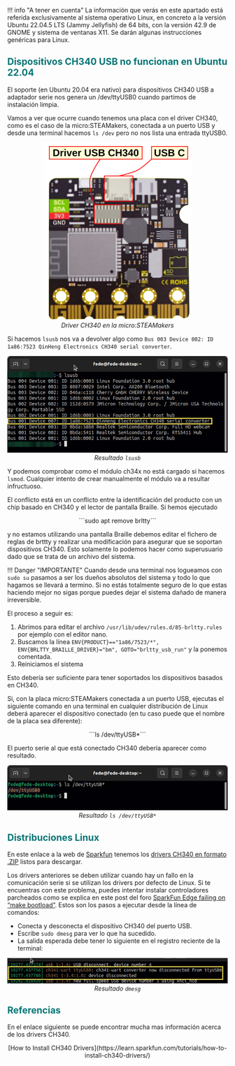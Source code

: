 !!! info "A tener en cuenta"
    La información que verás en este apartado está referida exclusivamente al sistema operativo Linux, en concreto a la versión Ubuntu 22.04.5 LTS (Jammy Jellyfish) de 64 bits, con la versión 42.9 de GNOME y sistema de ventanas X11. Se darán algunas instrucciones genéricas para Linux.

## <FONT COLOR=#007575>**Dispositivos CH340 USB no funcionan en Ubuntu 22.04**</font>
El soporte (en Ubuntu 20.04 era nativo) para dispositivos CH340 USB a adaptador serie nos genera un /dev/ttyUSB0 cuando partimos de instalación limpia.

Vamos a ver que ocurre cuando tenemos una placa con el driver CH340, como es el caso de la micro:STEAMakers, conectada a un puerto USB y desde una terminal hacemos ```ls /dev``` pero no nos lista una entrada ttyUSB0.

<center>

![Driver CH340 en la micro:STEAMakers](../img/ch340/posicion.png)  
*Driver CH340 en la micro:STEAMakers*

</center>

Si hacemos ```lsusb``` nos va a devolver algo como ```Bus 003 Device 002: ID 1a86:7523 QinHeng Electronics CH340 serial converter```.

<center>

![Resultado ```lsusb```](../img/ch340/lsusb.png)  
*Resultado ```lsusb```*

</center>

Y podemos comprobar como el módulo ch34x no está cargado si hacemos ```lsmod```. Cualquier intento de crear manualmente el módulo va a resultar infructuoso.

El conflicto está en un conflicto entre la identificación del producto con un chip basado en CH340 y el lector de pantalla Braille. Si hemos ejecutado

<center> ```sudo apt remove brltty``` </center>

y no estamos utilizando una pantalla Braille debemos editar el fichero de reglas de brttty y realizar una modificación para asegurar que se soportan dispositivos CH340. Esto solamente lo podemos hacer como superusuario dado que se trata de un archivo del sistema.

!!! Danger "IMPORTANTE"
    Cuando desde una terminal nos logueamos con ```sudo su``` pasamos a ser los dueños absolutos del sistema y todo lo que hagamos se llevará a termino. Si no estás totalmente seguro de lo que estas haciendo mejor no sigas porque puedes dejar el sistema dañado de manera irreversible.

El proceso a seguir es:

1. Abrimos para editar el archivo ```/usr/lib/udev/rules.d/85-brltty.rules``` por ejemplo con el editor nano.
2. Buscamos la línea ```ENV{PRODUCT}=="1a86/7523/*", ENV{BRLTTY_BRAILLE_DRIVER}="bm", GOTO="brltty_usb_run"``` y la ponemos comentada.
3. Reiniciamos el sistema

Esto debería ser suficiente para tener soportados los dispositivos basados en CH340.

Si, con la placa micro:STEAMakers conectada a un puerto USB, ejecutas el siguiente comando en una terminal en cualquier distribución de Linux deberá aparecer el dispositivo conectado (en tu caso puede que el nombre de la placa sea diferente):

<center> ```ls /dev/ttyUSB*``` </center>

El puerto serie al que está conectado CH340 debería aparecer como resultado.

<center>

![Resultado ```ls /dev/ttyUSB*```](../img/ch340/ver_tty.png)  
*Resultado ```ls /dev/ttyUSB*```*

</center>

## <FONT COLOR=#007575>**Distribuciones Linux**</font>
En este enlace a la web de [Sparkfun](https://www.sparkfun.com/) tenemos los [drivers CH340 en formato .ZIP](https://cdn.sparkfun.com/assets/learn_tutorials/8/4/4/CH341SER_LINUX.ZIP) listos para descargar.

Los drivers anteriores se deben utilizar cuando hay un fallo en la comunicación serie si se utilizan los drivers por defecto de Linux. Si te encuentras con este problema, puedes intentar instalar controladores parcheados como se explica en este post del foro [SparkFun Edge failing on “make bootload”](https://community.sparkfun.com/t/sparkfun-edge-failing-on-make-bootload/36593/40). Estos son los pasos a ejecutar desde la línea de comandos:

* Conecta y desconecta el dispositivo CH340 del puerto USB.
* Escribe ```sudo dmesg``` para ver lo que ha sucedido.
* La salida esperada debe tener lo siguiente en el registro reciente de la terminal:

<center>

![Resultado ```dmesg```](../img/ch340/dmesg.png)  
*Resultado ```dmesg```*

</center>

## <FONT COLOR=#007575>**Referencias**</font>
En el enlace siguiente se puede encontrar mucha mas información acerca de los drivers CH340.

<center>[How to Install CH340 Drivers](https://learn.sparkfun.com/tutorials/how-to-install-ch340-drivers/)</center>
